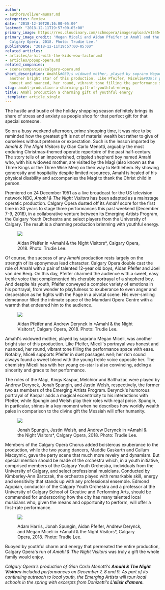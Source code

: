 ```yaml
---
author:
- authors/oliver-munar.md
categories: Review
date: "2018-12-10T20:16:00-05:00"
lastmod: "2018-12-11T19:57:00-05:00"
primary_image: https://res.cloudinary.com/schmopera/image/upload/v1545409169/media/webhook-uploads/1544490933750/sq004_MeganMiceliMotherwithPfeifer.jpg.jpg
primary_image_credit: 'Megan Miceli and Aidan Pfeifer in Amahl and the Night Visitors,
  Calgary Opera, 2018. Photo: Trudie Lee.'
publishDate: "2018-12-11T19:57:00-05:00"
related_articles:
- articles/a-hit-with-the-kids-wow-factor.md
- articles/popup-opera.md
related_companies:
- scene/companies/calgary-opera.md
short_description: Amahl&#039;s widowed mother, played by soprano Megan Miceli, was
  another bright star of this production. Like Pfeifer, Miceli&#039;s portrayal was
  honest and nuanced, her round, vibrant tone filling the performance space with ease.
slug: amahl-production-a-charming-gift-of-youthful-energy
title: Amahl production a charming gift of youthful energy
_template: article_single
---
```


The hustle and bustle of the holiday shopping season definitely brings its share of stress and anxiety as people shop for that perfect gift for that special someone.

So on a busy weekend afternoon, prime shopping time, it was nice to be reminded how the greatest gift is not of material wealth but rather to give of ourselves without pretense or expectation. Such is the lesson imparted by *Amahl & The Night Visitors* by Gian Carlo Menotti, arguably the most enduring Christmas-themed operatic repertoire of the past half-century. The story tells of an impoverished, crippled shepherd boy named Amahl who, with his widowed mother, are visited by the Magi (also known as the Three Kings or the Three Wise Men) on their way to Bethlehem. By showing generosity and hospitality despite limited resources, Amahl is healed of his physical disability and accompanies the Magi to thank the Christ child in person. 

Premiered on 24 December 1951 as a live broadcast for the US television network NBC, *Amahl & The Night Visitors* has been adapted as a mainstage operatic production. Calgary Opera dusted off its *Amahl* score for the first time in 30 years to stage three performances this past weekend (December 7-9, 2018), in a collaborative venture between its Emerging Artists Program, the Calgary Youth Orchestra and select players from the University of Calgary. The result is a charming production brimming with youthful energy.

<figure data-type="image">

![](https://res.cloudinary.com/schmopera/image/upload/v1545409169/media/webhook-uploads/1544490788662/001_AidanPfeiferAmahl.jpg.jpg)

<figcaption>Aidan Pfeifer in *Amahl & the Night Visitors*, Calgary Opera, 2018. Photo: Trudie Lee.</figcaption>
</figure>

Of course, the success of any *Amahl* production rests largely on the strength of its eponymous lead character. Calgary Opera double cast the role of Amahl with a pair of talented 12-year old boys, Aidan Pfeifer and Joel van den Berg. On this day, Pfeifer charmed the audience with a sweet, easy treble voice that complemented his cherubic portrayal of a shepherd boy. And despite his youth, Pfeifer conveyed a complex variety of emotions in his portrayal, from wonder to playfulness to exuberance to even anger and desperation as he fights with the Page in a pivotal scene. His ever-smiling demeanour filled the intimate space of the Mamdani Opera Centre with a warmth that endeared him to the audience.

<figure data-type="image">

![](https://res.cloudinary.com/schmopera/image/upload/v1545409169/media/webhook-uploads/1544490824905/010_Pfeifer-Derynck.jpg.jpg)

<figcaption>Aidan Pfeifer and Andrew Derynck in *Amahl & the Night Visitors*, Calgary Opera, 2018. Photo: Trudie Lee.</figcaption>
</figure>

Amahl's widowed mother, played by soprano Megan Miceli, was another bright star of this production. Like Pfeifer, Miceli's portrayal was honest and nuanced, her round, vibrant tone filling the performance space with ease. Notably, Miceli supports Pfeifer in duet passages well; her rich sound always found a sweet blend with the young treble voice opposite her. The chemistry Miceli has with her young co-star is also convincing, adding a sincerity and grace to her performance.

The roles of the Magi, Kings Kaspar, Melchior and Balthazar, were played by Andrew Derynck, Jonah Spungin, and Justin Welsh, respectively, the former two as members of the Emerging Artists Program. Derynck's humorous portrayal of Kaspar adds a magical eccentricity to his interactions with Pfeifer, while Spungin and Welsh play their roles with regal poise. Spungin, in particular, shines in a key moment when he describes how worldly wealth pales in comparison to the divine gift the Messiah will offer humanity.

<figure data-type="image">

![](https://res.cloudinary.com/schmopera/image/upload/v1545409169/media/webhook-uploads/1544490830842/008_Spungin-Welsh-DerynckM-B-K.jpg.jpg)

<figcaption>Jonah Spungin, Justin Welsh, and Andrew Derynck in *Amahl & the Night Visitors*, Calgary Opera, 2018. Photo: Trudie Lee.</figcaption>
</figure>

Members of the Calgary Opera Chorus added boisterous exuberance to the production, while the two young dancers, Maddie Gaskarth and Callum Macsymic, gave the party scene that much more revelry and dynamism. But special mention should be made of the orchestra which, in a youth initiative, comprised members of the Calgary Youth Orchestra, individuals from the University of Calgary, and select professional musicians. Conducted by Kimberley-Ann Bartczak, the orchestra played with remarkable skill, energy and sensitivity that stands up with any professional ensemble. Edmond Agopian, conductor of the Calgary Youth Orchestra and a professor at the University of Calgary School of Creative and Performing Arts, should be commended for underscoring how the city has many talented local musicians who, given the means and opportunity to perform, will offer a first-rate performance.

<figure data-type="image">

![](https://res.cloudinary.com/schmopera/image/upload/v1545409169/media/webhook-uploads/1544490838236/011_HarrisPage-Spungin-Pfeifer-Derynck-Miceli.jpg.jpg)

<figcaption>Adam Harris, Jonah Spungin, Aidan Pfeifer, Andrew Derynck, and Megan Miceli in *Amahl & the Night Visitors*, Calgary Opera, 2018. Photo: Trudie Lee.</figcaption>
</figure>

Buoyed by youthful charm and energy that permeated the entire production, Calgary Opera's run of *Amahl & The Night Visitors* was truly a gift the whole family would enjoy.

*Calgary Opera's production of Gian Carlo Menotti's **Amahl & The Night Visitors** included performances on December 7, 8 and 9. As part of its continuing outreach to local youth, the Emerging Artists will tour local schools in the spring with excerpts from Donizetti's **L'elisir d'amore**.*
